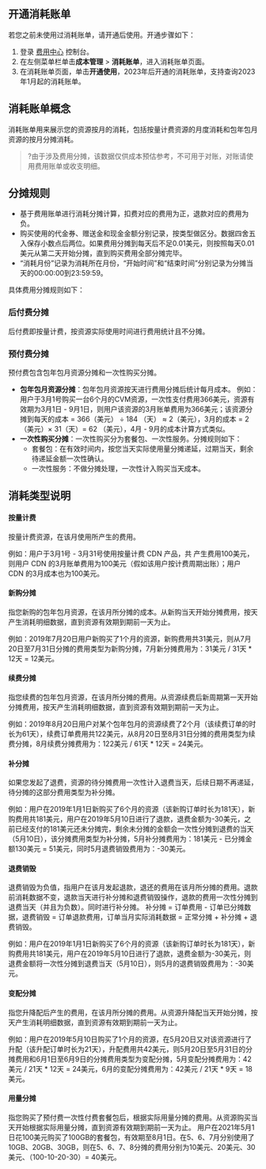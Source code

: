 ## 开通消耗账单
若您之前未使用过消耗账单，请开通后使用。开通步骤如下：
1. 登录 [费用中心](https://console.cloud.tencent.com/expense/overview) 控制台。
2. 在左侧菜单栏单击**成本管理** > **消耗账单**，进入消耗账单页面。
3. 在消耗账单页面，单击**开通使用**，2023年后开通的消耗账单，支持查询2023年1月起的消耗账单。

## 消耗账单概念
消耗账单用来展示您的资源按月的消耗，包括按量计费资源的月度消耗和包年包月资源的按月分摊消耗。
>?由于涉及费用分摊，该数据仅供成本预估参考，不可用于对账，对账请使用费用账单或收支明细。

## 分摊规则
- 基于费用账单进行消耗分摊计算，扣费对应的费用为正，退款对应的费用为负。
- 购买使用的代金券、赠送金和现金金额分别记录，按类型做区分。数据四舍五入保存小数点后两位。如果费用分摊到每天后不足0.01美元，则按照每天0.01美元从第二天开始分摊，直到购买费用全部分摊完毕。
- “消耗月份”记录为消耗所在月份，“开始时间”和“结束时间”分别记录为分摊当天的00:00:00到23:59:59。

具体费用分摊规则如下：


### 后付费分摊
后付费即按量计费，按资源实际使用时间进行费用统计且不分摊。


### 预付费分摊
预付费包含包年包月资源分摊和一次性购买分摊。

- **包年包月资源分摊**：包年包月资源按天进行费用分摊后统计每月成本。
   例如：用户于3月1号购买一台6个月的CVM资源，一次性支付费用366美元，资源有效期为3月1日 - 9月1日，则用户该资源的3月账单费用为366美元；该资源分摊到每天的成本 = 366（美元） ÷ 184 （天） ≈ 2（美元），3月的成本 = 2（美元）× 31（天）= 62 （美元），4月 - 9月的成本计算方式类似。
- **一次性购买分摊**：一次性购买分为套餐包、一次性服务。分摊规则如下：
   - 套餐包：在有效时间内，按您当天实际使用量分摊递延，过期当天，剩余待递延金额一次性确认。
   - 一次性服务：不做分摊处理，一次性计入购买当天成本。

## 消耗类型说明

#### 按量计费

按量计费资源，在该月使用所产生的费用。

例如：用户于3月1号 - 3月31号使用按量计费 CDN 产品，共 产生费用100美元，则用户 CDN 的3月账单费用为100美元（假如该用户按计费周期出账）；用户 CDN 的3月成本也为100美元。

#### 新购分摊

指您新购的包年包月资源，在该月所分摊的成本。从新购当天开始分摊费用，按天产生消耗明细数据，直到资源有效期到期前一天为止。

例如：2019年7月20日用户新购买了1个月的资源，新购费用共31美元，则从7月20日至7月31日分摊的费用类型为新购分摊，7月新分摊费用为：31美元 / 31天 * 12天 = 12美元。

#### 续费分摊

指您续费的包年包月资源，在该月所分摊的费用。从资源续费后新周期第一天开始分摊费用，按天产生消耗明细数据，直到资源有效期到期前一天为止。

例如：2019年8月20日用户对某个包年包月的资源续费了2个月（该续费订单的时长为61天），续费订单费用共122美元，从8月20日至8月31日分摊的费用类型为续费分摊，8月续费分摊费用为：122美元 / 61天 * 12天 = 24美元。

#### 补分摊

如果您发起了退费，资源的待分摊费用一次性计入退费当天，后续日期不再递延，待分摊的这部分费用类型为补分摊。

例如：用户在2019年1月1日新购买了6个月的资源（该新购订单时长为181天），新购费用共181美元，用户在2019年5月10日进行了退款，退费金额为-30美元，之前已经支付的181美元还未分摊完，剩余未分摊的金额会一次性分摊到退费的当天（5月10日），该分摊费用类型为补分摊，5月补分摊费用为：181美元 - 已分摊金额130美元 = 51美元，同时5月退费销毁费用为：-30美元。

#### 退费销毁

退费销毁为负值，指用户在该月发起退款，退还的费用在该月所分摊的费用。退款前消耗数据不变，退款当天进行补分摊和退费销毁操作，退款的费用一次性分摊到退费当天（并且为负数）。同时进行补分摊。 补分摊 = 订单费用 - 订单已分摊数据，退费销毁 = 订单退款费用，订单当月实际消耗数据 = 正常分摊 + 补分摊 + 退费销毁。

例如：用户在2019年1月1日新购买了6个月的资源（该新购订单时长为181天），新购费用共181美元，用户在2019年5月10日进行了退款，退费金额为-30美元，则退费金额将一次性分摊到退费当天（5月10日），则5月的退费销毁费用为：-30美元。

#### 变配分摊

指您升降配后产生的费用，在该月所分摊的费用。从资源升降配当天开始分摊，按天产生消耗明细数据，直到资源有效期到期前一天为止。

例如：用户在2019年5月10日购买了1个月的资源，在5月20日又对该资源进行了升配（该升配订单时长为21天），升配费用共42美元，则5月20日至5月31日的分摊费用和6月1日至6月9日的分摊费用类型为变配分摊，5月变配分摊费用为：42美元 / 21天 * 12天 = 24美元，6月的变配分摊费用为：42美元 / 21天 * 9天 = 18美元。

#### 用量分摊

指您购买了预付费一次性付费套餐包后，根据实际用量分摊的费用。从资源购买当天开始根据实际用量分摊，直到资源有效期到期前一天为止。
用户在2021年5月1日花100美元购买了100GB的套餐包，有效期至8月1日。在5、6、7月分别使用了10GB、20GB、30GB，则在5、6、7、8分摊的费用分别为10美元、20美元、30美元、（100-10-20-30）= 40美元。
